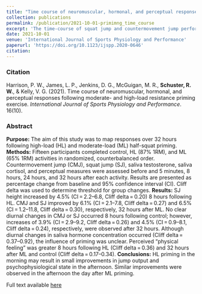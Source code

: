 ```yaml
---
title: "Time course of neuromuscular, hormonal, and perceptual responses following moderate- and high-load resistance priming exercise"
collection: publications
permalink: /publication/2021-10-01-primimng_time_course
excerpt: 'The time-course of squat jump and countermovement jump performance, psychophysiological state and saliva hormoneresponses were examined 5min, 8h, 24h and 32h following high- and moderate-load half squats.'
date: 2021-10-01
venue: 'International Journal of Sports Physiology and Performance'
paperurl: 'https://doi.org/10.1123/ijspp.2020-0646'
citation: 
---
```

### Citation
Harrison, P. W., James, L. P., Jenkins, D. G., McGuigan, M. R., **Schuster, R. W.**, & Kelly, V. G. (2021). Time course of neuromuscular, hormonal, and perceptual responses following moderate- and high-load resistance priming exercise. *International Journal of Sports Physiology and Performance*. 16(10).

### Abstract  
**Purpose:** The aim of this study was to map responses over 32 hours following high-load (HL) and moderate-load (ML) half-squat priming. **Methods:** Fifteen participants completed control, HL (87% 1RM), and ML (65% 1RM) activities in randomized, counterbalanced order. Countermovement jump (CMJ), squat jump (SJ), saliva testosterone, saliva cortisol, and perceptual measures were assessed before and 5 minutes, 8 hours, 24 hours, and 32 hours after each activity. Results are presented as percentage change from baseline and 95% confidence interval (CI). Cliff delta was used to determine threshold for group changes. **Results:** SJ height increased by 4.5% (CI = 2.2–6.8, Cliff delta = 0.20) 8 hours following HL. CMJ and SJ improved by 6.1% (CI = 2.1–7.8, Cliff delta = 0.27) and 6.5% (CI = 1.2–11.8, Cliff delta = 0.30), respectively, 32 hours after ML. No clear diurnal changes in CMJ or SJ occurred 8 hours following control; however, increases of 3.9% (CI = 2.9–9.2, Cliff delta = 0.26) and 4.5% (CI = 0.9–8.1, Cliff delta = 0.24), respectively, were observed after 32 hours. Although diurnal changes in saliva hormone concentration occurred (Cliff delta = 0.37–0.92), the influence of priming was unclear. Perceived “physical feeling” was greater 8 hours following HL (Cliff delta = 0.36) and 32 hours after ML and control (Cliff delta = 0.17–0.34). **Conclusions:** HL priming in the morning may result in small improvements in jump output and psychophysiological state in the afternoon. Similar improvements were observed in the afternoon the day after ML priming.  


Full text available [here](https://doi.org/10.1123/ijspp.2020-0646)
